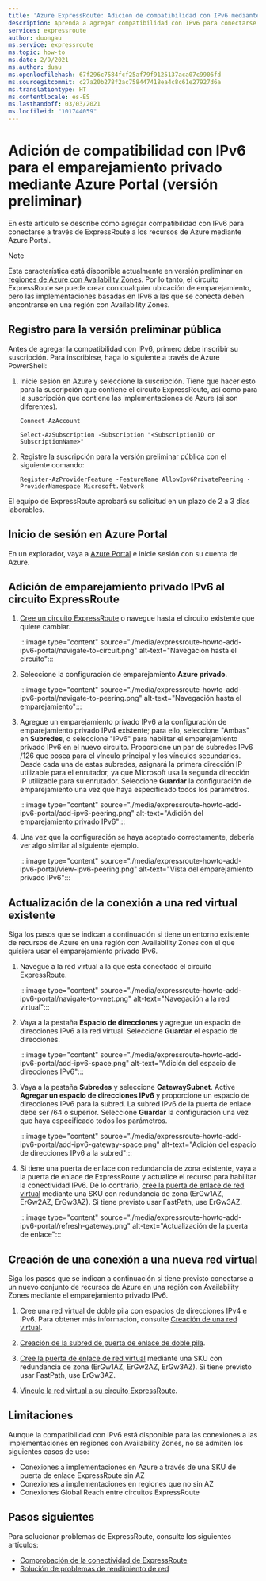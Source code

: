 ```yaml
---
title: 'Azure ExpressRoute: Adición de compatibilidad con IPv6 mediante Azure Portal'
description: Aprenda a agregar compatibilidad con IPv6 para conectarse a implementaciones de Azure mediante Azure Portal.
services: expressroute
author: duongau
ms.service: expressroute
ms.topic: how-to
ms.date: 2/9/2021
ms.author: duau
ms.openlocfilehash: 67f296c7584fcf25af79f9125137aca07c9906fd
ms.sourcegitcommit: c27a20b278f2ac758447418ea4c8c61e27927d6a
ms.translationtype: HT
ms.contentlocale: es-ES
ms.lasthandoff: 03/03/2021
ms.locfileid: "101744059"
---
```

# <a name="add-ipv6-support-for-private-peering-using-the-azure-portal-preview"></a>Adición de compatibilidad con IPv6 para el emparejamiento privado mediante Azure Portal (versión preliminar)

En este artículo se describe cómo agregar compatibilidad con IPv6 para conectarse a través de ExpressRoute a los recursos de Azure mediante Azure Portal. 

> [!Note]
> Esta característica está disponible actualmente en versión preliminar en [regiones de Azure con Availability Zones](https://docs.microsoft.com/azure/availability-zones/az-region#azure-regions-with-availability-zones). Por lo tanto, el circuito ExpressRoute se puede crear con cualquier ubicación de emparejamiento, pero las implementaciones basadas en IPv6 a las que se conecta deben encontrarse en una región con Availability Zones.

## <a name="register-for-public-preview"></a>Registro para la versión preliminar pública
Antes de agregar la compatibilidad con IPv6, primero debe inscribir su suscripción. Para inscribirse, haga lo siguiente a través de Azure PowerShell:
1.  Inicie sesión en Azure y seleccione la suscripción. Tiene que hacer esto para la suscripción que contiene el circuito ExpressRoute, así como para la suscripción que contiene las implementaciones de Azure (si son diferentes).

    ```azurepowershell-interactive
    Connect-AzAccount 

    Select-AzSubscription -Subscription "<SubscriptionID or SubscriptionName>"
    ```

2. Registre la suscripción para la versión preliminar pública con el siguiente comando:
    ```azurepowershell-interactive
    Register-AzProviderFeature -FeatureName AllowIpv6PrivatePeering -ProviderNamespace Microsoft.Network
    ```

El equipo de ExpressRoute aprobará su solicitud en un plazo de 2 a 3 días laborables.

## <a name="sign-in-to-the-azure-portal"></a>Inicio de sesión en Azure Portal

En un explorador, vaya a [Azure Portal](https://portal.azure.com) e inicie sesión con su cuenta de Azure.

## <a name="add-ipv6-private-peering-to-your-expressroute-circuit"></a>Adición de emparejamiento privado IPv6 al circuito ExpressRoute

1. [Cree un circuito ExpressRoute](https://docs.microsoft.com/azure/expressroute/expressroute-howto-circuit-portal-resource-manager) o navegue hasta el circuito existente que quiere cambiar.

    :::image type="content" source="./media/expressroute-howto-add-ipv6-portal/navigate-to-circuit.png" alt-text="Navegación hasta el circuito":::

2. Seleccione la configuración de emparejamiento **Azure privado**.

    :::image type="content" source="./media/expressroute-howto-add-ipv6-portal/navigate-to-peering.png" alt-text="Navegación hasta el emparejamiento":::

3. Agregue un emparejamiento privado IPv6 a la configuración de emparejamiento privado IPv4 existente; para ello, seleccione "Ambas" en **Subredes**, o seleccione "IPv6" para habilitar el emparejamiento privado IPv6 en el nuevo circuito. Proporcione un par de subredes IPv6 /126 que posea para el vínculo principal y los vínculos secundarios. Desde cada una de estas subredes, asignará la primera dirección IP utilizable para el enrutador, ya que Microsoft usa la segunda dirección IP utilizable para su enrutador. Seleccione **Guardar** la configuración de emparejamiento una vez que haya especificado todos los parámetros.

    :::image type="content" source="./media/expressroute-howto-add-ipv6-portal/add-ipv6-peering.png" alt-text="Adición del emparejamiento privado IPv6":::

4. Una vez que la configuración se haya aceptado correctamente, debería ver algo similar al siguiente ejemplo.

    :::image type="content" source="./media/expressroute-howto-add-ipv6-portal/view-ipv6-peering.png" alt-text="Vista del emparejamiento privado IPv6":::

## <a name="update-your-connection-to-an-existing-virtual-network"></a>Actualización de la conexión a una red virtual existente

Siga los pasos que se indican a continuación si tiene un entorno existente de recursos de Azure en una región con Availability Zones con el que quisiera usar el emparejamiento privado IPv6.

1. Navegue a la red virtual a la que está conectado el circuito ExpressRoute.

    :::image type="content" source="./media/expressroute-howto-add-ipv6-portal/navigate-to-vnet.png" alt-text="Navegación a la red virtual":::

2. Vaya a la pestaña **Espacio de direcciones** y agregue un espacio de direcciones IPv6 a la red virtual. Seleccione **Guardar** el espacio de direcciones.

    :::image type="content" source="./media/expressroute-howto-add-ipv6-portal/add-ipv6-space.png" alt-text="Adición del espacio de direcciones IPv6":::

3. Vaya a la pestaña **Subredes** y seleccione **GatewaySubnet**. Active **Agregar un espacio de direcciones IPv6** y proporcione un espacio de direcciones IPv6 para la subred. La subred IPv6 de la puerta de enlace debe ser /64 o superior. Seleccione **Guardar** la configuración una vez que haya especificado todos los parámetros.

    :::image type="content" source="./media/expressroute-howto-add-ipv6-portal/add-ipv6-gateway-space.png" alt-text="Adición del espacio de direcciones IPv6 a la subred":::

4. Si tiene una puerta de enlace con redundancia de zona existente, vaya a la puerta de enlace de ExpressRoute y actualice el recurso para habilitar la conectividad IPv6. De lo contrario, [cree la puerta de enlace de red virtual](https://docs.microsoft.com/azure/expressroute/expressroute-howto-add-gateway-portal-resource-manager) mediante una SKU con redundancia de zona (ErGw1AZ, ErGw2AZ, ErGw3AZ). Si tiene previsto usar FastPath, use ErGw3AZ.

    :::image type="content" source="./media/expressroute-howto-add-ipv6-portal/refresh-gateway.png" alt-text="Actualización de la puerta de enlace":::

## <a name="create-a-connection-to-a-new-virtual-network"></a>Creación de una conexión a una nueva red virtual

Siga los pasos que se indican a continuación si tiene previsto conectarse a un nuevo conjunto de recursos de Azure en una región con Availability Zones mediante el emparejamiento privado IPv6.

1. Cree una red virtual de doble pila con espacios de direcciones IPv4 e IPv6. Para obtener más información, consulte [Creación de una red virtual](https://docs.microsoft.com/azure/virtual-network/quick-create-portal#create-a-virtual-network).

2. [Creación de la subred de puerta de enlace de doble pila](https://docs.microsoft.com/azure/expressroute/expressroute-howto-add-gateway-portal-resource-manager#create-the-gateway-subnet).

3. [Cree la puerta de enlace de red virtual](https://docs.microsoft.com/azure/expressroute/expressroute-howto-add-gateway-portal-resource-manager#create-the-virtual-network-gateway) mediante una SKU con redundancia de zona (ErGw1AZ, ErGw2AZ, ErGw3AZ). Si tiene previsto usar FastPath, use ErGw3AZ.

4. [Vincule la red virtual a su circuito ExpressRoute](https://docs.microsoft.com/azure/expressroute/expressroute-howto-linkvnet-portal-resource-manager).

## <a name="limitations"></a>Limitaciones
Aunque la compatibilidad con IPv6 está disponible para las conexiones a las implementaciones en regiones con Availability Zones, no se admiten los siguientes casos de uso:

* Conexiones a implementaciones en Azure a través de una SKU de puerta de enlace ExpressRoute sin AZ
* Conexiones a implementaciones en regiones que no sin AZ
* Conexiones Global Reach entre circuitos ExpressRoute

## <a name="next-steps"></a>Pasos siguientes

Para solucionar problemas de ExpressRoute, consulte los siguientes artículos:

* [Comprobación de la conectividad de ExpressRoute](expressroute-troubleshooting-expressroute-overview.md)
* [Solución de problemas de rendimiento de red](expressroute-troubleshooting-network-performance.md)
